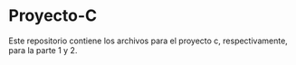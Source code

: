 # Proyecto-C
Este repositorio contiene los archivos para el proyecto c, respectivamente, para la parte 1 y 2.
